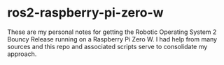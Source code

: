 # ros2-raspberry-pi-zero-w
These are my personal notes for getting the Robotic Operating System 2 Bouncy Release running on a Raspberry Pi Zero W. I had help from many sources and this repo and associated scripts serve to consolidate my approach.
